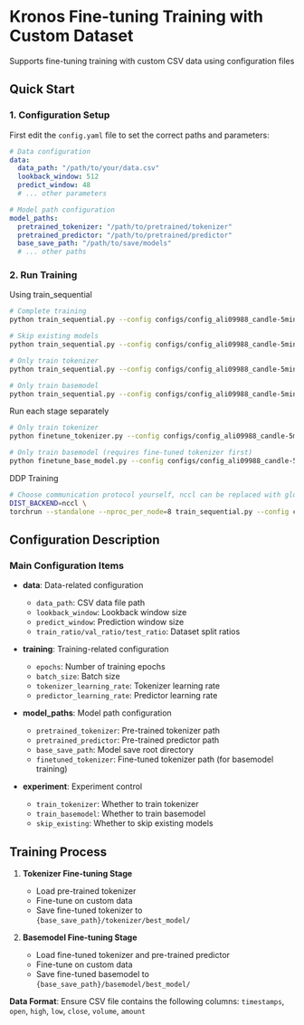 # Kronos Fine-tuning Training with Custom Dataset

Supports fine-tuning training with custom CSV data using configuration files

## Quick Start

### 1. Configuration Setup

First edit the `config.yaml` file to set the correct paths and parameters:

```yaml
# Data configuration
data:
  data_path: "/path/to/your/data.csv"
  lookback_window: 512
  predict_window: 48
  # ... other parameters

# Model path configuration
model_paths:
  pretrained_tokenizer: "/path/to/pretrained/tokenizer"
  pretrained_predictor: "/path/to/pretrained/predictor"
  base_save_path: "/path/to/save/models"
  # ... other paths
```

### 2. Run Training

Using train_sequential

```bash
# Complete training
python train_sequential.py --config configs/config_ali09988_candle-5min.yaml

# Skip existing models
python train_sequential.py --config configs/config_ali09988_candle-5min.yaml --skip-existing

# Only train tokenizer
python train_sequential.py --config configs/config_ali09988_candle-5min.yaml --skip-basemodel

# Only train basemodel
python train_sequential.py --config configs/config_ali09988_candle-5min.yaml --skip-tokenizer
```

Run each stage separately

```bash
# Only train tokenizer
python finetune_tokenizer.py --config configs/config_ali09988_candle-5min.yaml 

# Only train basemodel (requires fine-tuned tokenizer first)
python finetune_base_model.py --config configs/config_ali09988_candle-5min.yaml 
```

DDP Training
```bash
# Choose communication protocol yourself, nccl can be replaced with gloo
DIST_BACKEND=nccl \
torchrun --standalone --nproc_per_node=8 train_sequential.py --config configs/config_ali09988_candle-5min.yaml
```

## Configuration Description

### Main Configuration Items

- **data**: Data-related configuration
  - `data_path`: CSV data file path
  - `lookback_window`: Lookback window size
  - `predict_window`: Prediction window size
  - `train_ratio/val_ratio/test_ratio`: Dataset split ratios

- **training**: Training-related configuration
  - `epochs`: Number of training epochs
  - `batch_size`: Batch size
  - `tokenizer_learning_rate`: Tokenizer learning rate
  - `predictor_learning_rate`: Predictor learning rate

- **model_paths**: Model path configuration
  - `pretrained_tokenizer`: Pre-trained tokenizer path
  - `pretrained_predictor`: Pre-trained predictor path
  - `base_save_path`: Model save root directory
  - `finetuned_tokenizer`: Fine-tuned tokenizer path (for basemodel training)

- **experiment**: Experiment control
  - `train_tokenizer`: Whether to train tokenizer
  - `train_basemodel`: Whether to train basemodel
  - `skip_existing`: Whether to skip existing models

## Training Process

1. **Tokenizer Fine-tuning Stage**
   - Load pre-trained tokenizer
   - Fine-tune on custom data
   - Save fine-tuned tokenizer to `{base_save_path}/tokenizer/best_model/`

2. **Basemodel Fine-tuning Stage**
   - Load fine-tuned tokenizer and pre-trained predictor
   - Fine-tune on custom data
   - Save fine-tuned basemodel to `{base_save_path}/basemodel/best_model/`

**Data Format**: Ensure CSV file contains the following columns: `timestamps`, `open`, `high`, `low`, `close`, `volume`, `amount`
